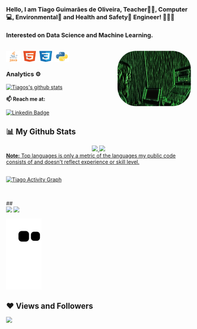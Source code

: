 ### Hello, I am Tiago Guimarães de Oliveira, Teacher👨‍🏫, Computer💻, Environmental🌳 and Health and Safety🦺 Engineer! 🤖🎸🥁
### Interested on Data Science and Machine Learning.


<!--
**TiagoFuzz/TiagoFuzz** is a ✨ _special_ ✨ repository because its `README.md` (this file) appears on your GitHub profile.

Here are some ideas to get you started:

- 🔭 I’m currently working on ...
- 🌱 I’m currently learning ...
- 👯 I’m looking to collaborate on ...
- 🤔 I’m looking for help with ...
- 💬 Ask me about ...
- 📫 How to reach me: ...
- 😄 Pronouns: ...
- ⚡ Fun fact: ...
-->

<div style="display: inline_block"><br>
  <img align="center" alt="Tiago-J" height="30" width="40" src="https://raw.githubusercontent.com/github/explore/5b3600551e122a3277c2c5368af2ad5725ffa9a1/topics/java/java.png">
  <img align="center" alt="Tiago-HTML" height="30" width="40" src="https://raw.githubusercontent.com/devicons/devicon/master/icons/html5/html5-original.svg">
  <img align="center" alt="Tiago-CSS" height="30" width="40" src="https://raw.githubusercontent.com/devicons/devicon/master/icons/css3/css3-original.svg">
  <img align="center" alt="Tiago-Python" height="30" width="40" src="https://raw.githubusercontent.com/devicons/devicon/master/icons/python/python-original.svg">
  <img align="right" alt="Tiago-pic" height="150" style="border-radius:50px;" src="https://github.com/TiagoFuzz/TiagoFuzz/blob/main/imageedit_1_3187607486.jpg?raw=true?width=676&height=676">
</div>
  
   ### Analytics ⚙️
  
[![Tiagos's github stats](https://github-readme-stats.vercel.app/api?username=TiagoGOliveira)](https://github.com/TiagoGOliveira)

**📫 Reach me at:**<br>

  [![Linkedin Badge](https://img.shields.io/badge/-LinkedIn-blue?style=flat-square&logo=Linkedin&logoColor=white&link=https://www.linkedin.com/in/tiagogoliveira/)](https://www.linkedin.com/in/tiagogoliveira)

  
  ## 📊 My Github Stats

<div align="center">
  <a href="https://github.com/TiagoFuzz">
  <img height="180em" src="https://github-readme-stats.vercel.app/api?username=TiagoFuzz&show_icons=true&include_all_commits=true&count_private=true"/>
  <img height="180em" src="https://github-readme-stats.vercel.app/api/top-langs/?username=TiagoFuzz&layout=compact&langs_count=2000&theme=midnight-purple"/>
</div>
  <b>Note:</b> Top languages is only a metric of the languages my public code consists of and doesn't reflect experience or skill level.


<br/>
<br/>

<a href="https://github.com/TiagoFuzz/TiagoFuzz.git"><img alt="Tiago Activity Graph" src="https://activity-graph.herokuapp.com/graph?username=TiagoFuzz&bg_color=0D1117&color=5BCDEC&line=5BCDEC&point=FFFFFF&hide_border=true" /></a>

<br/>
<br/>
  ##
 
 
<div> 
  <a href="https://instagram.com/only.fuzz" target="_blank"><img src="https://img.shields.io/badge/-Instagram-%23E4405F?style=for-the-badge&logo=instagram&logoColor=white" target="_blank"></a>
  <a href="https://br.linkedin.com/in/tiagogoliveira" target="_blank"><img src="https://img.shields.io/badge/-LinkedIn-%230077B5?style=for-the-badge&logo=linkedin&logoColor=white" target="_blank"></a> 
 
  ![Snake animation](https://github.com/rafaballerini/rafaballerini/blob/output/github-contribution-grid-snake.svg)
  
 
  ## ❤ Views and Followers
<a href="https://github.com/Meghna-DAS/github-profile-views-counter">
    <img src="https://komarev.com/ghpvc/?username=TiagoFuzz">
</a>
<!--<a href="https://github.com/TiagoFuzz?tab=followers"><img src="https://img.shields.io/github/followers/TiagoFuzz?label=Followers&style=social" alt="GitHub Badge"></a>-->
 
</div>  
